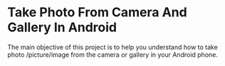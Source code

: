 # Take Photo From Camera And Gallery In Android
The main objective of this project is to help you understand how to take photo /picture/image from the camera or gallery in your Android phone.
